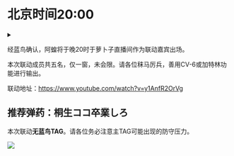 # 北京时间20:00

<details>
  <summary></summary>
  <img src="https://img.nga.178.com/attachments/mon_202105/30/7nQ2o-c3zuZ18T3cSgd-kn.png"></img>
</details>

经蓝鸟确认，阿蝗将于晚20时于萝卜子直播间作为联动嘉宾出场。

本次联动成员共五名，仅一窗，未会限。请各位秣马厉兵，善用CV-6或加特林功能进行输出。

联动地址：https://www.youtube.com/watch?v=y1AnfR2OrVg

## 推荐弹药：桐生ココ卒業しろ

本次联动**无蓝鸟TAG**。请各位务必注意主TAG可能出现的防守压力。

<img src="https://z3.ax1x.com/2021/05/30/2Vv5Os.gif"></img>